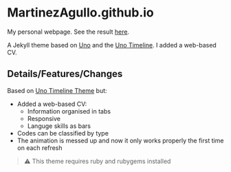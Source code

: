 # MartinezAgullo.github.io


My personal webpage. See the result [here](https://martinezagullo.github.io/).

A Jekyll theme based on [Uno](https://github.com/joshgerdes/jekyll-uno) and the [Uno Timeline](https://github.com/tzuehlke/jekyll-uno-timeline). 
I added a web-based CV.


## Details/Features/Changes
Based on [Uno Timeline Theme](https://github.com/tzuehlke/jekyll-uno-timeline) but:
  * Added a web-based CV:
    * Information organised in tabs
    * Responsive
    * Languge skills as bars
  * Codes can be classified by type
  * The animation is messed up and now it only works properly the first time on each refresh





> :warning:
  This theme requires ruby and rubygems installed

